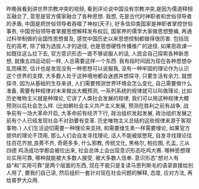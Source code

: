 昨晚我看到讲世界宗教冲突的视频, 看到评论说中国没有宗教冲突,是因为儒道释相互融合了, 意思是官方儒家融合了各种思想.
我想, 先是古代时神职者和世俗领导者的矛盾, 中国是把世俗领导者吞噬了神权(天子), 好多信仰类国家是神职者掌控世俗事务, 中国世俗领导者掌握思想解释发布权后, 国家养的儒学大家做思想整编, 再通过科举制做的全国性思想普及, 感觉中国历史以来思想控制都做得很厉害. 包括现在的高考, 除了做为选拔人才的途径, 也是思想硬性传播推广的途径. 如果思政课一如既往这么拉下去, 官方意识形态一直不够说服人的话, 人民会自己探索各种新思想, 就像五四运动前一样, 人总需要这样一个东西. 
我有段时间因为现在各种思想杂乱而痛苦, 估计也是发现没有一种思想可以说服我, 没有一种牢固的理论作为认识这个世界的支撑, 大多数人处于这种境地都会迷惑并想探寻, 只要生活有余力, 就想探寻, 因为从基础的生存来讲, 人们需要预测世界环境会怎么变化, 自己需要做什么准备, 需要有种规律对未来做出大概预测, 一系列系统的规律就可以叫做理论, 比如历史唯物主义就是种理论, 它讲了人类社会发展的规律, 我们可以用这种规律大概预测以后社会怎么样. (比如朝社会主义共产主义发展, 预测在胜利之前有战争, 战争前有一场大革命开启, 大革命前有经济下行, 政治组织发起发展, 政治组织发展之前有个人已经发现社会不对劲要有变革. 历史唯物主义总结的这些规律来源于客观事物. )
人们生活迫切需要一种理论来支持, 和需要维生素一样需要理论, 如果官方提供的理论不顶用, 那么人们会自发寻找理论, 活人不能被尿憋死, 自发寻找理论往往百花齐放,良莠不齐, 奇葩多多, 什么邪教, 传统文化, 黑格尔, 柏拉图, 孔孟, 三从四德 鸡汤成功学都会被拉出来, 社会总体上会出现意识形态吃鸡大赛.
哪种思想理论实用可靠, 哪种就能被大多数人接受, 被大多数人信奉. 
意识形态"想对人有益"和"实用可靠"是两个层面的东西, 现在不能只是复读马恩列斯毛的语录直接给别人用了, 要我们自己读, 然后组织一套针对现在社会问题的解释, 态度, 应对方法, 再给普罗大众用.